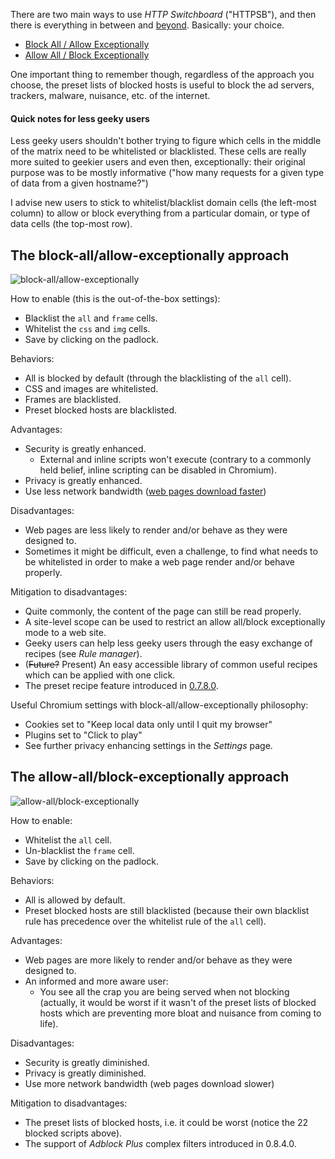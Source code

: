 There are two main ways to use *HTTP Switchboard* ("HTTPSB"), and then there is everything in between and [beyond](http://www.wilderssecurity.com/threads/http-switchboard-for-chrome-chromium.356427/page-25#post-2357557). Basically: your choice.

- [Block All / Allow Exceptionally](#the-block-allallow-exceptionally-approach)
- [Allow All / Block Exceptionally](#the-allow-allblock-exceptionally-approach)

One important thing to remember though, regardless of the approach you choose, the preset lists of blocked hosts is useful to block the ad servers, trackers, malware, nuisance, etc. of the internet.

#### Quick notes for less geeky users

Less geeky users shouldn't bother trying to figure which cells in the middle of the matrix need to be whitelisted or blacklisted. These cells are really more suited to geekier users and even then, exceptionally: their original purpose was to be mostly informative ("how many requests for a given type of data from a given hostname?")

I advise new users to stick to whitelist/blacklist domain cells (the left-most column) to allow or block everything from a particular domain, or type of data cells (the top-most row).

## The block-all/allow-exceptionally approach

![block-all/allow-exceptionally](https://raw2.github.com/gorhill/httpswitchboard/master/doc/img/httpsb-basics-block-all-by-default.gif)

How to enable (this is the out-of-the-box settings):
- Blacklist the `all` and `frame` cells.
- Whitelist the `css` and `img` cells.
- Save by clicking on the padlock.

Behaviors:
- All is blocked by default (through the blacklisting of the `all` cell).
- CSS and images are whitelisted.
- Frames are blacklisted.
- Preset blocked hosts are blacklisted.

Advantages:
- Security is greatly enhanced.
    * External and inline scripts won't execute (contrary to a commonly held belief, inline scripting can be disabled in Chromium).
- Privacy is greatly enhanced.
- Use less network bandwidth ([web pages download faster](/gorhill/httpswitchboard/wiki/Comparative-benchmarks-against-widely-used-blockers:-Top-15-Most-Popular-News-Websites))

Disadvantages:
- Web pages are less likely to render and/or behave as they were designed to.
- Sometimes it might be difficult, even a challenge, to find what needs to be whitelisted in order to make a web page render and/or behave properly.

Mitigation to disadvantages:
- Quite commonly, the content of the page can still be read properly.
- A site-level scope can be used to restrict an allow all/block exceptionally mode to a web site.
- Geeky users can help less geeky users through the easy exchange of recipes (see *Rule manager*).
- (~~Future?~~ Present) An easy accessible library of common useful recipes which can be applied with one click.
- The preset recipe feature introduced in [0.7.8.0](https://github.com/gorhill/httpswitchboard/wiki/Change-log#wiki-0780).

Useful Chromium settings with block-all/allow-exceptionally philosophy:

- Cookies set to "Keep local data only until I quit my browser"
- Plugins set to "Click to play"
- See further privacy enhancing settings in the *Settings* page.

## The allow-all/block-exceptionally approach

![allow-all/block-exceptionally](https://raw2.github.com/gorhill/httpswitchboard/master/doc/img/httpsb-basics-allow-all-by-default.gif)

How to enable:
- Whitelist the `all` cell.
- Un-blacklist the `frame` cell.
- Save by clicking on the padlock.

Behaviors:
- All is allowed by default.
- Preset blocked hosts are still blacklisted (because their own blacklist rule has precedence over the whitelist rule of the `all` cell).

Advantages:
- Web pages are more likely to render and/or behave as they were designed to.
- An informed and more aware user:
    * You see all the crap you are being served when not blocking (actually, it would be worst if it wasn't of the preset lists of blocked hosts which are preventing more bloat and nuisance from coming to life).

Disadvantages:
- Security is greatly diminished.
- Privacy is greatly diminished.
- Use more network bandwidth (web pages download slower)

Mitigation to disadvantages:
- The preset lists of blocked hosts, i.e. it could be worst (notice the 22 blocked scripts above).
- The support of _Adblock Plus_ complex filters introduced in 0.8.4.0.
